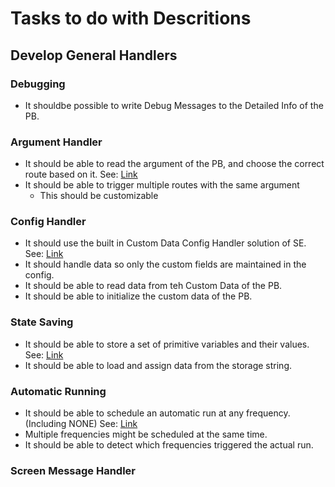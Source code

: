 # Tasks to do with Descritions

## Develop General Handlers

### Debugging

- It shouldbe possible to write Debug Messages to the Detailed Info of the PB.

### Argument Handler

- It should be able to read the argument of the PB, and choose the correct route based on it. See: [Link](https://github.com/malware-dev/MDK-SE/wiki/Handling-Script-Arguments)
- It should be able to trigger multiple routes with the same argument
	- This should be customizable

### Config Handler

- It should use the built in Custom Data Config Handler solution of SE. See: [Link](https://github.com/malware-dev/MDK-SE/wiki/Handling-configuration-and-storage)
- It should handle data so only the custom fields are maintained in the config.
- It should be able to read data from teh Custom Data of the PB.
- It should be able to initialize the custom data of the PB.

### State Saving

- It should be able to store a set of primitive variables and their values. See: [Link](https://github.com/malware-dev/MDK-SE/wiki/The-Storage-String)
- It should be able to load and assign data from the storage string.

### Automatic Running

- It should be able to schedule an automatic run at any frequency. (Including NONE) See: [Link](https://github.com/malware-dev/MDK-SE/wiki/Continuous-Running-No-Timers-Needed)
- Multiple frequencies might be scheduled at the same time.
- It should be able to detect which frequencies triggered the actual run.

### Screen Message Handler

